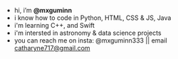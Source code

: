 -  hi, i’m <b>@mxguminn</b> 
- i know how to code in Python, HTML, CSS & JS, Java
-  i'm learning C++, and Swift
-  i'm intersted in astronomy & data science projects
-  you can reach me on insta: @mxguminn333 || email catharyne717@gmail.com

<!---
mxguminn/mxguminn is a ✨ special ✨ repository because its `README.md` (this file) appears on your GitHub profile.
You can click the Preview link to take a look at your changes.
--->
